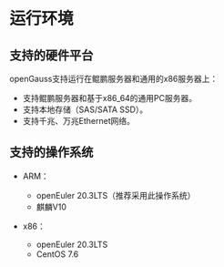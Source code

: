 # 运行环境<a name="ZH-CN_TOPIC_0289896513"></a>

## 支持的硬件平台<a name="zh-cn_topic_0283136535_zh-cn_topic_0237080615_zh-cn_topic_0231763749_zh-cn_topic_0059777704_se9be325cd0b04ac59d1bed4ff50dc00a"></a>

openGauss支持运行在鲲鹏服务器和通用的x86服务器上：

-   支持鲲鹏服务器和基于x86\_64的通用PC服务器。
-   支持本地存储（SAS/SATA SSD）。
-   支持千兆、万兆Ethernet网络。

## 支持的操作系统<a name="zh-cn_topic_0283136535_zh-cn_topic_0237080615_zh-cn_topic_0231763749_zh-cn_topic_0059777704_sa3cc6a5214094aa9b46a22b25ba77c20"></a>

-   ARM：
    -   openEuler 20.3LTS（推荐采用此操作系统）
    -   麒麟V10

-   x86：
    -   openEuler 20.3LTS
    -   CentOS 7.6


